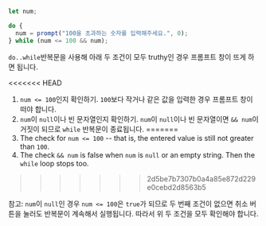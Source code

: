 
```js run demo
let num;

do {
  num = prompt("100을 초과하는 숫자를 입력해주세요.", 0);
} while (num <= 100 && num);
```

`do..while`반복문을 사용해 아래 두 조건이 모두 truthy인 경우 프롬프트 창이 뜨게 하면 됩니다.

<<<<<<< HEAD
1. `num <= 100`인지 확인하기. `100`보다 작거나 같은 값을 입력한 경우 프롬프트 창이 떠야 합니다.
2.  `num`이 `null`이나 빈 문자열인지 확인하기. `num`이 `null`이나 빈 문자열이면 `&& num`이 거짓이 되므로 `while` 반복문이 종료됩니다.
=======
1. The check for `num <= 100` -- that is, the entered value is still not greater than `100`.
2. The check `&& num` is false when `num` is `null` or an empty string. Then the `while` loop stops too.
>>>>>>> 2d5be7b7307b0a4a85e872d229e0cebd2d8563b5

참고: `num`이 `null`인 경우 `num <= 100`은 `true`가 되므로 두 번째 조건이 없으면 취소 버튼을 눌러도 반복문이 계속해서 실행됩니다. 따라서 위 두 조건을 모두 확인해야 합니다.
